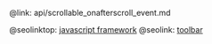 @link: api/scrollable_onafterscroll_event.md

@seolinktop: [javascript framework](https://webix.com)
@seolink: [toolbar](https://webix.com/widget/toolbar/)